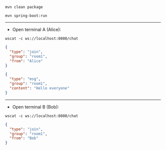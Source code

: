 ```shell
mvn clean package
```

```shell
mvn spring-boot:run
```

---

- Open terminal A (Alice):

```shell
wscat -c ws://localhost:8080/chat
```

```json
{
  "type": "join",
  "group": "room1",
  "from": "Alice"
}
```

```json
{
  "type": "msg",
  "group": "room1",
  "content": "Hello everyone"
}
```

---

- Open terminal B (Bob):

```shell
wscat -c ws://localhost:8080/chat
```

```json
{
  "type": "join",
  "group": "room1",
  "from": "Bob"
}
```
